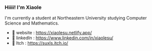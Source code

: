### Hiiii! I'm Xiaole 

I'm currently a student at Northeastern University studying Computer Science and Mathematics. 

- :thought_balloon: website : https://xiaolesu.netlify.app/
- :dizzy: linkedIn : https://www.linkedin.com/in/xiaolesu/
- :space_invader: Itch : https://suxls.itch.io/


